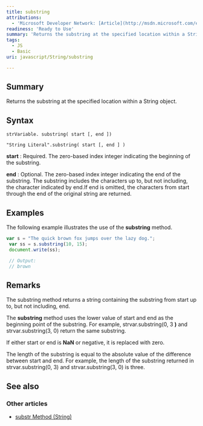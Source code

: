 ```yaml
---
title: substring
attributions:
  - 'Microsoft Developer Network: [Article](http://msdn.microsoft.com/en-us/library/ie/3cz15ahb(v=vs.94).aspx)'
readiness: 'Ready to Use'
summary: 'Returns the substring at the specified location within a String object.'
tags:
  - JS
  - Basic
uri: javascript/String/substring

---
```

## Summary

Returns the substring at the specified location within a String object.

## Syntax

    strVariable. substring( start [, end ])

    "String Literal".substring( start [, end ] )

**start**
:   Required. The zero-based index integer indicating the beginning of the substring.

**end**
:   Optional. The zero-based index integer indicating the end of the substring. The substring includes the characters up to, but not including, the character indicated by end.If end is omitted, the characters from start through the end of the original string are returned.

## Examples

The following example illustrates the use of the **substring** method.

``` js
var s = "The quick brown fox jumps over the lazy dog.";
 var ss = s.substring(10, 15);
 document.write(ss);

 // Output:
 // brown
```

## Remarks

The substring method returns a string containing the substring from start up to, but not including, end.

The **substring** method uses the lower value of start and end as the beginning point of the substring. For example, strvar.substring(0, 3 **)** and strvar.substring(3, 0) return the same substring.

If either start or end is **NaN** or negative, it is replaced with zero.

The length of the substring is equal to the absolute value of the difference between start and end. For example, the length of the substring returned in strvar.substring(0, 3) and strvar.substring(3, 0) is three.

## See also

### Other articles

-   [substr Method (String)](/javascript/String/substr)

